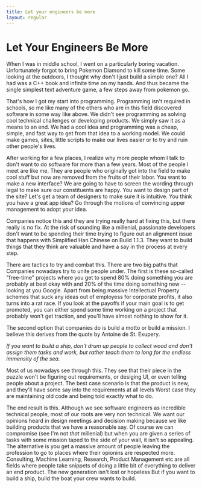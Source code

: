 ```yaml
---
title: Let your engineers be more
layout: regular
---
```


# Let Your Engineers Be More

When I was in middle school, I went on a particularly boring vacation.
Unfortunately forgot to bring Pokemon Diamond to kill some time.
Some looking at the outdoors, I thought why don't I just build a simple one?
All I had was a C++ book and infinite time on my hands.
And thus became the single simplest text adventure game, a few steps away from pokemon go.

That's how I got my start into programming.
Programming isn't required in schools, so me like many of the others who are in this field discovered software in some way like above.
We didn't see programming as solving cool technical challenges or developing products.
We simply saw it as a means to an end.
We had a cool idea and programming was a cheap, simple, and fast way to get from that idea to a working model.
We could make games, sites, little scripts to make our lives easier or to try and ruin other people's lives.

After working for a few places, I realize why more people whom I talk to don't want to do software for more than a few years.
Most of the people I meet are like me.
They are people who originally got into the field to make cool stuff but now are removed from the fruits of their labor.
You want to make a new interface? We are going to have to screen the wording through legal to make sure our constituents are happy.
You want to design part of the site? Let's get a team of designers to make sure it is intuitive.
You think you have a great app idea? Go through the motions of convincing upper management to adopt your idea.

Companies notice this and they are trying really hard at fixing this, but there really is no fix.
At the risk of sounding like a millenial, passionate developers don't want to be spending their time trying to figure out an alignment issue that happens with Simplified Han Chinese on Build 1.1.3.
They want to build things that they think are valuable and have a say in the process at every step.

There are tactics to try and combat this.
There are two big paths that Companies nowadays try to unite people under.
The first is these so-called "free-time" projects where you get to spend 80% doing something you are probably at best okay with and 20% of the time doing something new -- looking at you Google.
Apart from being massive Intellectual Property schemes that suck any ideas out of employess for corporate profits, it also turns into a rat race.
If you look at the payoffs if your main goal is to get promoted, you can either spend some time working on a project that probably won't get traction, and you'll have almost nothing to show for it.

The second option that companies do is build a motto or build a mission. I believe this derives from the quote by Antoine de St. Exupery.

_If you want to build a ship, don't drum up people to collect wood and don't assign them tasks and work, but rather teach them to long for the endless immensity of the sea._

Most of us nowadays see through this.
They see that their piece in the puzzle won't be figuring out requirements, or desiging UI, or even telling people about a project.
The best case scenario is that the product is new, and they'll have some say into the requirements at all levels
Worst case they are maintaining old code and being told exactly what to do.

The end result is this.
Although we see software engineers as incredible technical people, most of our roots are very non technical.
We want our opinions heard in design meetings and decision making because we like building products that we have a reasonable say.
Of course we can compromise (see I'm not _that_ millenial) but when you are given a series of tasks with some mission taped to the side of your wall, it isn't so appealing.
The alternative is you get a massive amount of people leaving the profession to go to places where their opionins are respected more.
Consulting, Machine Learning, Research, Product Management etc are all fields where people take snippets of doing a little bit of everything to deliver an end product.
The new generation isn't lost or hopeless
But if you want to build a ship, build the boat your crew wants to build.

